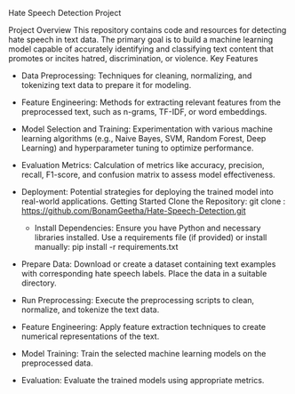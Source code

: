 Hate Speech Detection Project

Project Overview
This repository contains code and resources for detecting hate speech in text data. The primary goal is to build a machine learning model capable of accurately identifying and classifying text content that promotes or incites hatred, discrimination, or violence.
Key Features
 * Data Preprocessing: Techniques for cleaning, normalizing, and tokenizing text data to prepare it for modeling.
 * Feature Engineering: Methods for extracting relevant features from the preprocessed text, such as n-grams, TF-IDF, or word embeddings.
 * Model Selection and Training: Experimentation with various machine learning algorithms (e.g., Naive Bayes, SVM, Random Forest, Deep Learning) and hyperparameter tuning to optimize performance.
 * Evaluation Metrics: Calculation of metrics like accuracy, precision, recall, F1-score, and confusion matrix to assess model effectiveness.
 * Deployment: Potential strategies for deploying the trained model into real-world applications.
Getting Started
Clone the Repository:
   git clone : https://github.com/BonamGeetha/Hate-Speech-Detection.git
    * Install Dependencies:
   Ensure you have Python and necessary libraries installed. Use a requirements file (if provided) or install manually:
   pip install -r requirements.txt

 * Prepare Data:
   Download or create a dataset containing text examples with corresponding hate speech labels. Place the data in a suitable directory.
 * Run Preprocessing:
   Execute the preprocessing scripts to clean, normalize, and tokenize the text data.
 * Feature Engineering:
   Apply feature extraction techniques to create numerical representations of the text.
 * Model Training:
   Train the selected machine learning models on the preprocessed data.
 * Evaluation:
   Evaluate the trained models using appropriate metrics.

